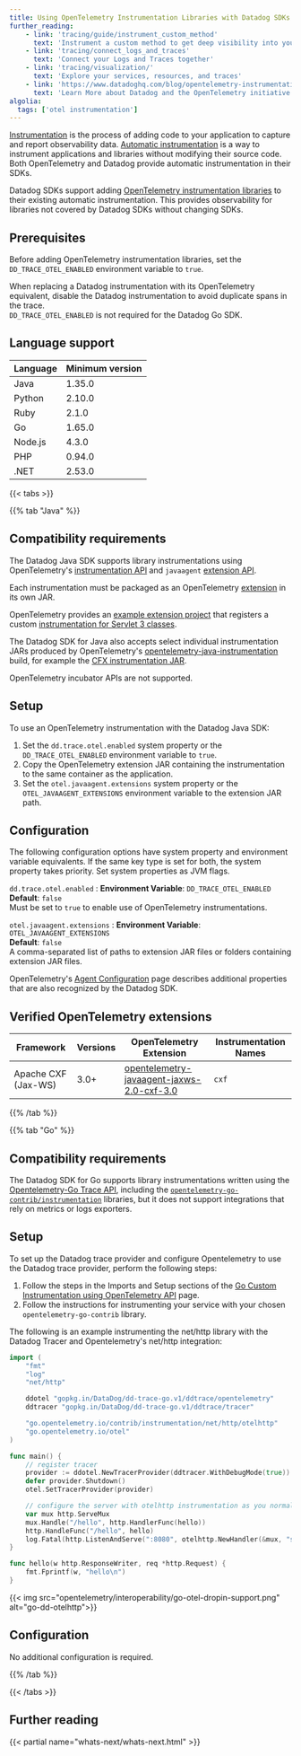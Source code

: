 ```yaml
---
title: Using OpenTelemetry Instrumentation Libraries with Datadog SDKs
further_reading:
    - link: 'tracing/guide/instrument_custom_method'
      text: 'Instrument a custom method to get deep visibility into your business logic'
    - link: 'tracing/connect_logs_and_traces'
      text: 'Connect your Logs and Traces together'
    - link: 'tracing/visualization/'
      text: 'Explore your services, resources, and traces'
    - link: 'https://www.datadoghq.com/blog/opentelemetry-instrumentation/'
      text: 'Learn More about Datadog and the OpenTelemetry initiative'
algolia:
  tags: ['otel instrumentation']
---
```


[Instrumentation][1] is the process of adding code to your application to capture and report observability data.
[Automatic instrumentation][2] is a way to instrument applications and libraries without modifying their source code.
Both OpenTelemetry and Datadog provide automatic instrumentation in their SDKs.

Datadog SDKs support adding [OpenTelemetry instrumentation libraries][3] to their existing automatic instrumentation.
This provides observability for libraries not covered by Datadog SDKs without changing SDKs.

## Prerequisites

Before adding OpenTelemetry instrumentation libraries, set the `DD_TRACE_OTEL_ENABLED` environment variable to `true`.

<div class="alert alert-warning">
When replacing a Datadog instrumentation with its OpenTelemetry equivalent, disable the
Datadog instrumentation to avoid duplicate spans in the trace.
</div>

<div class="alert alert-info">
<code>DD_TRACE_OTEL_ENABLED</code> is not required for the Datadog Go SDK.
</div>

## Language support

| Language | Minimum version          |
|----------|--------------------------|
| Java     | 1.35.0                   |
| Python   | 2.10.0                   |
| Ruby     | 2.1.0                    |
| Go       | 1.65.0                   |
| Node.js  | 4.3.0                    |
| PHP      | 0.94.0                   |
| .NET     | 2.53.0                   |

{{< tabs >}}

{{% tab "Java" %}}

## Compatibility requirements

The Datadog Java SDK supports library instrumentations using OpenTelemetry's [instrumentation API][4] and `javaagent` [extension API][5].

Each instrumentation must be packaged as an OpenTelemetry [extension][6] in its own JAR.

OpenTelemetry provides an [example extension project][7] that registers a custom [instrumentation for Servlet 3 classes][8].

The Datadog SDK for Java also accepts select individual instrumentation JARs produced by OpenTelemetry's [opentelemetry-java-instrumentation][9]
build, for example the [CFX instrumentation JAR][10].

<div class="alert alert-warning">
OpenTelemetry incubator APIs are not supported.
</div>

## Setup

To use an OpenTelemetry instrumentation with the Datadog Java SDK:

1. Set the `dd.trace.otel.enabled` system property or the `DD_TRACE_OTEL_ENABLED` environment variable to `true`.
2. Copy the OpenTelemetry extension JAR containing the instrumentation to the same container as the application.
3. Set the `otel.javaagent.extensions` system property or the `OTEL_JAVAAGENT_EXTENSIONS` environment variable to the extension JAR path.

## Configuration

The following configuration options have system property and environment variable equivalents.
If the same key type is set for both, the system property takes priority.
Set system properties as JVM flags.

`dd.trace.otel.enabled`
: **Environment Variable**: `DD_TRACE_OTEL_ENABLED`<br>
**Default**: `false`<br>
Must be set to `true` to enable use of OpenTelemetry instrumentations.

`otel.javaagent.extensions`
: **Environment Variable**: `OTEL_JAVAAGENT_EXTENSIONS`<br>
**Default**: `false`<br>
A comma-separated list of paths to extension JAR files or folders containing extension JAR files.

OpenTelemetry's [Agent Configuration][11] page describes additional properties that are also recognized by the Datadog SDK.

## Verified OpenTelemetry extensions

| Framework           | Versions | OpenTelemetry Extension                         | Instrumentation Names |
|---------------------|----------|-------------------------------------------------|-----------------------|
| Apache CXF (Jax-WS) | 3.0+     | [opentelemetry-javaagent-jaxws-2.0-cxf-3.0][10] | `cxf`                 |

[4]: https://github.com/open-telemetry/opentelemetry-java-instrumentation/tree/main/instrumentation-api/src/main/java/io/opentelemetry/instrumentation/api/instrumenter/
[5]: https://github.com/open-telemetry/opentelemetry-java-instrumentation/tree/main/javaagent-extension-api/src/main/java/io/opentelemetry/javaagent/extension/instrumentation/
[6]: https://opentelemetry.io/docs/zero-code/java/agent/extensions/
[7]: https://github.com/open-telemetry/opentelemetry-java-instrumentation/blob/main/examples/extension/README.md
[8]: https://github.com/open-telemetry/opentelemetry-java-instrumentation/blob/main/examples/extension/src/main/java/com/example/javaagent/instrumentation/DemoServlet3InstrumentationModule.java
[9]: https://github.com/open-telemetry/opentelemetry-java-instrumentation/tree/main/
[10]: https://search.maven.org/search?q=a:opentelemetry-javaagent-jaxws-2.0-cxf-3.0
[11]: https://opentelemetry.io/docs/zero-code/java/agent/configuration/

{{% /tab %}}

<!-- {{% tab "Python" %}}

## Compatibility requirements

## Setup

## Configuration

{{% /tab %}} -->

<!-- {{% tab "Ruby" %}}

## Compatibility requirements

## Setup

## Configuration

{{% /tab %}} -->

{{% tab "Go" %}}

## Compatibility requirements

The Datadog SDK for Go supports library instrumentations written using the [Opentelemetry-Go Trace API][1], including the [`opentelemetry-go-contrib/instrumentation`][2] libraries, but it does not support integrations that rely on metrics or logs exporters.

## Setup

To set up the Datadog trace provider and configure Opentelemetry to use the Datadog trace provider, perform the following steps:

 1. Follow the steps in the Imports and Setup sections of the [Go Custom Instrumentation using OpenTelemetry API][3] page.
1. Follow the instructions for instrumenting your service with your chosen `opentelemetry-go-contrib` library.

The following is an example instrumenting the net/http library with the Datadog Tracer and Opentelemetry's net/http integration:
```go
import (
	"fmt"
	"log"
	"net/http"

	ddotel "gopkg.in/DataDog/dd-trace-go.v1/ddtrace/opentelemetry"
	ddtracer "gopkg.in/DataDog/dd-trace-go.v1/ddtrace/tracer"

	"go.opentelemetry.io/contrib/instrumentation/net/http/otelhttp"
	"go.opentelemetry.io/otel"
)

func main() {
	// register tracer
	provider := ddotel.NewTracerProvider(ddtracer.WithDebugMode(true))
	defer provider.Shutdown()
	otel.SetTracerProvider(provider)

	// configure the server with otelhttp instrumentation as you normally would using opentelemetry: https://pkg.go.dev/go.opentelemetry.io/contrib/instrumentation/net/http/otelhttp
	var mux http.ServeMux
	mux.Handle("/hello", http.HandlerFunc(hello))
	http.HandleFunc("/hello", hello)
	log.Fatal(http.ListenAndServe(":8080", otelhttp.NewHandler(&mux, "server")))
}

func hello(w http.ResponseWriter, req *http.Request) {
	fmt.Fprintf(w, "hello\n")
}
```

{{< img src="opentelemetry/interoperability/go-otel-dropin-support.png" alt="go-dd-otelhttp">}}

## Configuration

No additional configuration is required.

[1]: https://github.com/open-telemetry/opentelemetry-go/tree/main/trace
[2]: https://github.com/open-telemetry/opentelemetry-go-contrib/tree/main/instrumentation
[3]: https://docs.datadoghq.com/tracing/trace_collection/custom_instrumentation/go/otel/#imports

{{% /tab %}}

<!-- {{% tab "NodeJS" %}}

## Compatibility requirements

## Setup

## Configuration

{{% /tab %}} -->

<!-- {{% tab "PHP" %}}

## Compatibility requirements

## Setup

## Configuration

{{% /tab %}} -->

<!-- {{% tab ".NET" %}}

## Compatibility requirements

## Setup

## Configuration

{{% /tab %}} -->

{{< /tabs >}}

## Further reading

{{< partial name="whats-next/whats-next.html" >}}

[1]: /tracing/trace_collection/
[2]: /tracing/trace_collection/automatic_instrumentation/
[3]: https://opentelemetry.io/docs/concepts/instrumentation/libraries/
